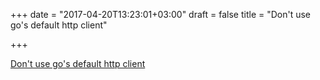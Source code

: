 +++
date = "2017-04-20T13:23:01+03:00"
draft = false
title = "Don't use go's default http client"

+++

<p><a href="https://medium.com/@nate510/don-t-use-go-s-default-http-client-4804cb19f779">Don't use go's default http client</a></p>